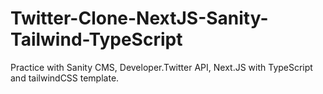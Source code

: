 # Twitter-Clone-NextJS-Sanity-Tailwind-TypeScript
Practice with Sanity CMS, Developer.Twitter API, Next.JS with TypeScript and tailwindCSS template. 
